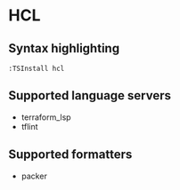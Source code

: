 # HCL

## Syntax highlighting

```vim
:TSInstall hcl
```

## Supported language servers

- terraform_lsp
- tflint

## Supported formatters

- packer
